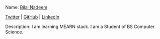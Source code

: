 Name: [Bilal Nadeem](https://github.com/bilalnadeem614)

[Twitter](https://twitter.com/bilalnadeem614) | [GitHub](https://github.com/bilalnadeem614) | [LinkedIn](https://linkedin.com/in/bilalnadeem614)

Description: I am learning MEARN stack. I am a Student of BS Computer Science.